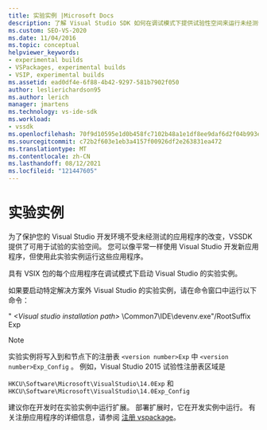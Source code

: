 ```yaml
---
title: 实验实例 |Microsoft Docs
description: 了解 Visual Studio SDK 如何在调试模式下提供试验性空间来运行未经测试的应用程序。
ms.custom: SEO-VS-2020
ms.date: 11/04/2016
ms.topic: conceptual
helpviewer_keywords:
- experimental builds
- VSPackages, experimental builds
- VSIP, experimental builds
ms.assetid: ead0df4e-6f88-4b42-9297-581b7902f050
author: leslierichardson95
ms.author: lerich
manager: jmartens
ms.technology: vs-ide-sdk
ms.workload:
- vssdk
ms.openlocfilehash: 70f9d10595e1d0b458fc7102b48a1e1df8ee9daf6d2f04b993e7814891c41273
ms.sourcegitcommit: c72b2f603e1eb3a4157f00926df2e263831ea472
ms.translationtype: MT
ms.contentlocale: zh-CN
ms.lasthandoff: 08/12/2021
ms.locfileid: "121447605"
---
```

# <a name="the-experimental-instance"></a>实验实例
为了保护您的 Visual Studio 开发环境不受未经测试的应用程序的改变，VSSDK 提供了可用于试验的实验空间。 您可以像平常一样使用 Visual Studio 开发新应用程序，但使用此实验实例运行这些应用程序。

 具有 VSIX 包的每个应用程序在调试模式下启动 Visual Studio 的实验实例。

 如果要启动特定解决方案外 Visual Studio 的实验实例，请在命令窗口中运行以下命令：

 " *\<Visual studio installation path>* \Common7\IDE\devenv.exe"/RootSuffix Exp

> [!NOTE]
> 实验实例将写入到和节点下的注册表 `<version number>Exp` 中 `<version number>Exp_Config` 。 例如，Visual Studio 2015 试验性注册表区域是
>
> `HKCU\Software\Microsoft\VisualStudio\14.0Exp` 和 `HKCU\Software\Microsoft\VisualStudio\14.0Exp_Config`

 建议你在开发时在实验实例中运行扩展。 部署扩展时，它在开发实例中运行。 有关注册应用程序的详细信息，请参阅 [注册 vspackage](../extensibility/internals/registering-vspackages.md)。

